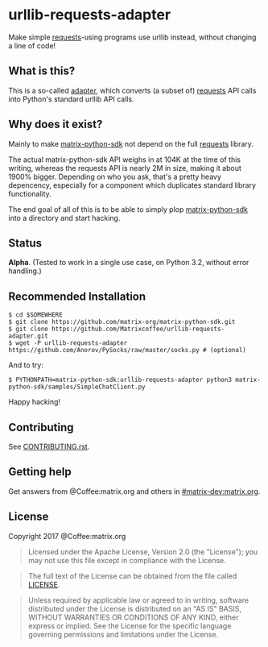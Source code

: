 # urllib-requests-adapter
Make simple [requests](https://github.com/kennethreitz/requests)-using programs use urllib instead, without changing a line of code!

## What is this?
This is a so-called [adapter](https://en.wikipedia.org/wiki/Adapter_pattern), which converts (a subset of) [requests](https://github.com/kennethreitz/requests) API calls into Python's standard urllib API calls.

## Why does it exist?
Mainly to make [matrix-python-sdk](https://github.com/matrix-org/matrix-python-sdk) not depend on the full [requests](https://github.com/kennethreitz/requests) library.

The actual matrix-python-sdk API weighs in at 104K at the time of this writing, whereas the requests API is nearly 2M in size, making it about 1900% bigger. Depending on who you ask, that's a pretty heavy depencency, especially for a component which duplicates standard library functionality.

The end goal of all of this is to be able to simply plop [matrix-python-sdk](https://github.com/matrix-org/matrix-python-sdk) into a directory and start hacking.

## Status
**Alpha**. (Tested to work in a single use case, on Python 3.2, without error handling.)

## Recommended Installation
```
$ cd $SOMEWHERE
$ git clone https://github.com/matrix-org/matrix-python-sdk.git
$ git clone https://github.com/Matrixcoffee/urllib-requests-adapter.git
$ wget -P urllib-requests-adapter https://github.com/Anorov/PySocks/raw/master/socks.py # (optional)
```
And to try:
```
$ PYTHONPATH=matrix-python-sdk:urllib-requests-adapter python3 matrix-python-sdk/samples/SimpleChatClient.py
```

Happy hacking!

## Contributing
See [CONTRIBUTING.rst](https://github.com/matrix-org/matrix-python-sdk/blob/master/CONTRIBUTING.rst).

## Getting help
Get answers from @Coffee:matrix.org and others in [#matrix-dev:matrix.org](https://matrix.to/#/#matrix-dev:matrix.org).

## License
Copyright 2017 @Coffee:matrix.org

   > Licensed under the Apache License, Version 2.0 (the "License");
   > you may not use this file except in compliance with the License.

   > The full text of the License can be obtained from the file called [LICENSE](LICENSE).

   > Unless required by applicable law or agreed to in writing, software
   > distributed under the License is distributed on an "AS IS" BASIS,
   > WITHOUT WARRANTIES OR CONDITIONS OF ANY KIND, either express or implied.
   > See the License for the specific language governing permissions and
   > limitations under the License.
